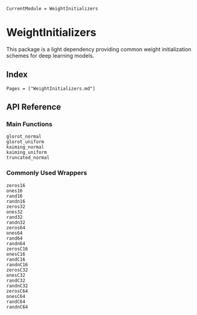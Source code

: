 ```@meta
CurrentModule = WeightInitializers
```

# WeightInitializers

This package is a light dependency providing common weight initialization schemes for deep
learning models.

## Index

```@index
Pages = ["WeightInitializers.md"]
```

## API Reference

### Main Functions

```@docs
glorot_normal
glorot_uniform
kaiming_normal
kaiming_uniform
truncated_normal
```

### Commonly Used Wrappers

```@docs
zeros16
ones16
rand16
randn16
zeros32
ones32
rand32
randn32
zeros64
ones64
rand64
randn64
zerosC16
onesC16
randC16
randnC16
zerosC32
onesC32
randC32
randnC32
zerosC64
onesC64
randC64
randnC64
```
